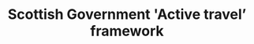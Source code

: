 ---
layout: link
link_url: https://www.transport.gov.scot/active-travel/active-travel-framework/
title: Scottish Government 'Active travel’ framework
source: Scottish Government
card: 
petal: Active Travel
task: 
---